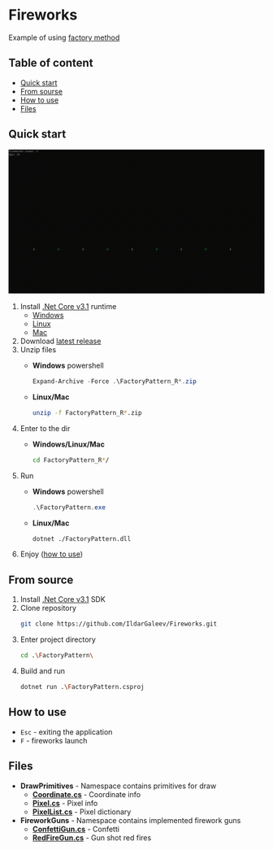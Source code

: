﻿
# Fireworks

Example of using [factory method](https://refactoring.guru/design-patterns/factory-method)


## Table of content

- [Quick start](#Quick-start)
- [From sourse](#From-sourse)
- [How to use](#How-to-use)
- [Files](#Files)

## Quick start

![demo](Assets/demo.gif)

1. Install [.Net Core v3.1](https://dotnet.microsoft.com/download/dotnet/3.1) runtime
	- [Windows](https://docs.microsoft.com/dotnet/core/install/windows)
	- [Linux](https://docs.microsoft.com/dotnet/core/install/linux)
	- [Mac](https://docs.microsoft.com/dotnet/core/install/macos)
2. Download [latest release](https://github.com/IldarGaleev/Fireworks/releases)
3. Unzip files
	- **Windows** powershell
		``` powershell
		Expand-Archive -Force .\FactoryPattern_R*.zip
		```
	- **Linux/Mac**

		``` bash
		unzip -f FactoryPattern_R*.zip 
		```
5. Enter to the dir
	- **Windows/Linux/Mac**

		``` bash
		cd FactoryPattern_R*/
		```
4. Run
	- **Windows** powershell
		``` powershell
		.\FactoryPattern.exe
		```
	- **Linux/Mac**

		``` bash
		dotnet ./FactoryPattern.dll
		```
5. Enjoy ([how to use](#How-to-use))

## From source

1. Install  [.Net Core v3.1](https://dotnet.microsoft.com/download/dotnet/3.1) SDK
2. Clone repository
	``` bash
	git clone https://github.com/IldarGaleev/Fireworks.git
	```
3. Enter project directory 
	``` bash
	cd .\FactoryPattern\
	```
4. Build and run
	``` bash
	dotnet run .\FactoryPattern.csproj
	```

## How to use

- `Esc` - exiting the application 
- `F` - fireworks launch

## Files

- **DrawPrimitives** - Namespace contains primitives for draw
	- **[Coordinate.cs](DrawPrimitives/Coordinate.cs)** - Coordinate info
	- **[Pixel.cs](DrawPrimitives/Pixel.cs)** - Pixel info
	- **[PixelList.cs](DrawPrimitives/PixelList.cs)** - Pixel dictionary
- **FireworkGuns** - Namespace contains implemented firework guns
	- **[ConfettiGun.cs](FireworkGuns/ConfettiGun.cs)** - Confetti
	- **[RedFireGun.cs](FireworkGuns/RedFireGun.cs)** - Gun shot red fires
